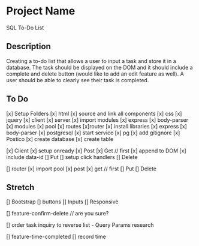 # Project Name

SQL To-Do List

## Description

Creating a to-do list that allows a user to input a task and store it in a database. The task should be displayed on the DOM and it should include a complete and delete button (would like to add an edit feature as well). A user should be able to clearly see their task is completed. 

## To Do

[x] Setup Folders
    [x] html
        [x] source and link all components
    [x] css
    [x] jquery
    [x] client
    [x] server
        [x] import modules
            [x] express
            [x] body-parser
    [x] modules
        [x] pool
    [x] routes
        [x]router
    [x] install libraries
        [x] express
        [x] body-parser
        [x] postgresql
            [x] start service
        [x] pg
    [x] add gitignore
    [x] Postico
        [x] create database
        [x] create table

[x] Client
    [x] setup onready
    [x] Post
    [x] Get  // first
        [x] append to DOM
        [x] include data-id
    [] Put
        [] setup click handlers
    [] Delete

[] router
    [x] import pool
    [x] post
    [x] get  // first
    [] Put
    [] Delete

## Stretch

[] Bootstrap
    [] buttons
    [] Inputs
    [] Responsive

[] feature-confirm-delete    // are you sure?

[] order task inquiry to reverse list  - Query Params research

[] feature-time-completed
    [] record time




